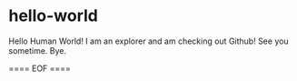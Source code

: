 # hello-world

Hello Human World!
I am an explorer and am checking out Github! See you sometime. Bye.

==== EOF ====

